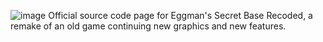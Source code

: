 ![image](https://github.com/user-attachments/assets/bed7933c-c279-4335-b8a9-ab8f71739046)
Official source code page for Eggman's Secret Base Recoded, a remake of an old game continuing new graphics and new features.
